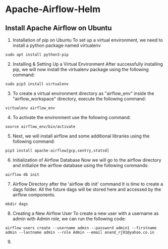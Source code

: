 # Apache-Airflow-Helm




## Install Apache Airflow on Ubuntu 

1. Installation of pip on Ubuntu
To set up a virtual environment, we need to install a python package named virtualenv

```
sudo apt install python3-pip

```

2. Installing & Setting Up a Virtual Environment
After successfully installing pip, we will now install the virtualenv package using the following command:

```
sudo pip3 install virtualenv

```

3. To create a virtual environment directory as "airflow_env" inside the "airflow_workspace" directory, execute the following command:

```
virtualenv airflow_env
```

4. To activate the environment use the following command:

```
source airflow_env/bin/activate
```

5. Next, we will install airflow and some additional libraries using the following command:

```
pip3 install apache-airflow[gcp,sentry,statsd]
```

6. Initialization of Airflow Database
Now we will go to the airflow directory and initialize the airflow database using the following commands:

```
airflow db init
```

7. Airflow Directory after the 'airflow db init' command
It is time to create a dags folder. All the future dags will be stored here and accessed by the airflow components.

```
mkdir dags
```

8. Creating a New Airflow User
To create a new user with a username as admin with Admin role, we can run the following code:

```
airflow users create --username admin --password admin1 --firstname admin --lastname admin --role Admin --email anand_rj91@yahoo.co.in
```

9. 
